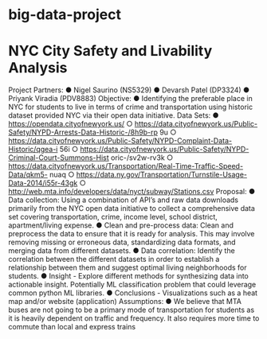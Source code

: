 # big-data-project

# NYC City Safety and Livability Analysis
Project Partners:
● Nigel Saurino (NS5329)
● Devarsh Patel (DP3324)
● Priyank Viradia (PDV8883)
Objective:
● Identifying the preferable place in NYC for students to live in terms of crime and
transportation using historic dataset provided NYC via their open data initiative.
Data Sets:
● https://opendata.cityofnewyork.us/
○ https://data.cityofnewyork.us/Public-Safety/NYPD-Arrests-Data-Historic-/8h9b-rp
9u
○ https://data.cityofnewyork.us/Public-Safety/NYPD-Complaint-Data-Historic/qgea-i
56i
○ https://data.cityofnewyork.us/Public-Safety/NYPD-Criminal-Court-Summons-Hist
oric-/sv2w-rv3k
○ https://data.cityofnewyork.us/Transportation/Real-Time-Traffic-Speed-Data/qkm5-
nuaq
○ https://data.ny.gov/Transportation/Turnstile-Usage-Data-2014/i55r-43gk
○ http://web.mta.info/developers/data/nyct/subway/Stations.csv
Proposal:
● Data collection: Using a combination of API’s and raw data downloads primarily from the
NYC open data initiative to collect a comprehensive data set covering transportation,
crime, income level, school district, apartment/living expense.
● Clean and pre-process data: Clean and preprocess the data to ensure that it is ready for
analysis. This may involve removing missing or erroneous data, standardizing data
formats, and merging data from different datasets.
● Data correlation: Identify the correlation between the different datasets in order to
establish a relationship between them and suggest optimal living neighborhoods for
students.
● Insight - Explore different methods for synthesizing data into actionable insight.
Potentially ML classification problem that could leverage common python ML libraries.
● Conclusions - Visualizations such as a heat map and/or website (application)
Assumptions:
● We believe that MTA buses are not going to be a primary mode of transportation for
students as it is heavily dependent on traffic and frequency. It also requires more time to
commute than local and express trains
